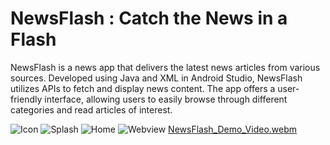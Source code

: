 # NewsFlash : Catch the News in a Flash
NewsFlash is a news app that delivers the latest news articles from various sources. Developed using Java and XML in Android Studio, NewsFlash utilizes APIs to fetch and display news content. The app offers a user-friendly interface, allowing users to easily browse through different categories and read articles of interest.

 ![Icon](https://github.com/user-attachments/assets/d0d8ecab-fe47-4a94-85e4-5570c53419ce)  ![Splash](https://github.com/user-attachments/assets/d6094261-8bd1-43e7-b334-ea91b684a852)  ![Home](https://github.com/user-attachments/assets/7eca1985-7430-4d9b-bf71-7121d27096e1)  ![Webview](https://github.com/user-attachments/assets/3997d1d7-3a45-46d5-bf87-e45e299089c1) 
 [NewsFlash_Demo_Video.webm](https://github.com/kisankumarbhagat/NewsFlash/assets/101442811/79317e0f-18fe-4de9-bb67-1e9584beee4e)
